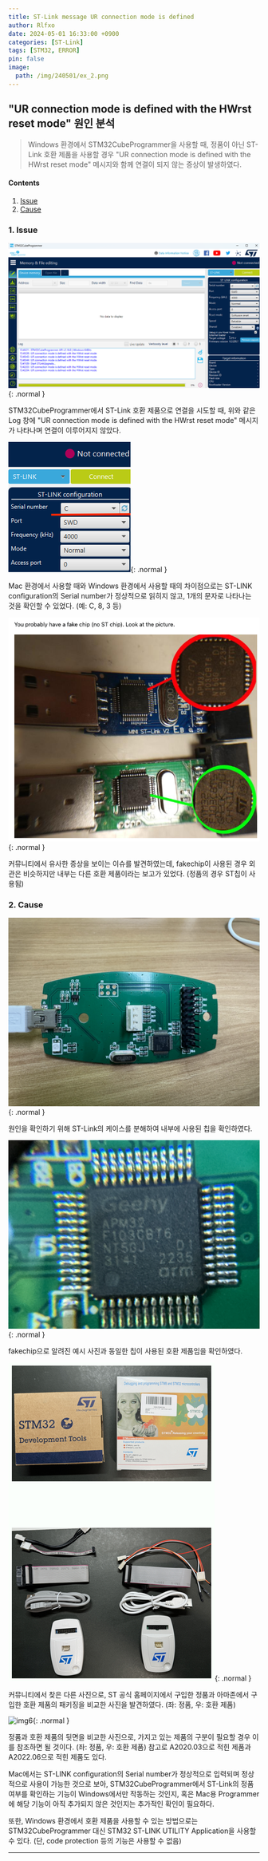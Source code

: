 ```yaml
---
title: ST-Link message UR connection mode is defined
author: Rlfxo
date: 2024-05-01 16:33:00 +0900
categories: [ST-Link]
tags: [STM32, ERROR]
pin: false
image:
  path: /img/240501/ex_2.png
---
```


## "UR connection mode is defined with the HWrst reset mode" 원인 분석
> Windows 환경에서 STM32CubeProgrammer을 사용할 때, 정품이 아닌 ST-Link 호환 제품을 사용할 경우 "UR connection mode is defined with the HWrst reset mode" 메시지와 함께 연결이 되지 않는 증상이 발생하였다.

#### Contents

1. [Issue](#1-issue)
2. [Cause](#2-cause)

### 1. Issue
![img1](/img/240501/ex_1.png){: .normal }

STM32CubeProgrammer에서 ST-Link 호환 제품으로 연결을 시도할 때, 위와 같은 Log 창에 "UR connection mode is defined with the HWrst reset mode" 메시지가 나타나며 연결이 이루어지지 않았다.

![img2](/img/240501/ex_2.png){: .normal }

Mac 환경에서 사용할 때와 Windows 환경에서 사용할 때의 차이점으로는 ST-LINK configuration의 Serial number가 정상적으로 읽히지 않고, 1개의 문자로 나타나는 것을 확인할 수 있었다. (예: C, 8, 3 등)

![img3](/img/240501/info_1.png){: .normal }

커뮤니티에서 유사한 증상을 보이는 이슈를 발견하였는데, fakechip이 사용된 경우 외관은 비슷하지만 내부는 다른 호환 제품이라는 보고가 있었다. (정품의 경우 ST칩이 사용됨)

### 2. Cause
![img4](/img/240501/check_0.png){: .normal }

원인을 확인하기 위해 ST-Link의 케이스를 분해하여 내부에 사용된 칩을 확인하였다.

![img5](/img/240501/check_1.png){: .normal }

fakechip으로 알려진 예시 사진과 동일한 칩이 사용된 호환 제품임을 확인하였다.

![img5](/img/240501/info_2.png){: .normal }

커뮤니티에서 찾은 다른 사진으로, ST 공식 홈페이지에서 구입한 정품과 아마존에서 구입한 호환 제품의 패키징을 비교한 사진을 발견하였다.
(좌: 정품, 우: 호환 제품)

![img6](/img/240501/check_3.png){: .normal }

정품과 호환 제품의 뒷면을 비교한 사진으로, 가지고 있는 제품의 구분이 필요할 경우 이를 참조하면 될 것이다.
(좌: 정품, 우: 호환 제품) 참고로 A2020.03으로 적힌 제품과 A2022.06으로 적힌 제품도 있다.

Mac에서는 ST-LINK configuration의 Serial number가 정상적으로 입력되며 정상적으로 사용이 가능한 것으로 보아, STM32CubeProgrammer에서 ST-Link의 정품 여부를 확인하는 기능이 Windows에서만 작동하는 것인지, 혹은 Mac용 Programmer에 해당 기능이 아직 추가되지 않은 것인지는 추가적인 확인이 필요하다.

또한, Windows 환경에서 호환 제품을 사용할 수 있는 방법으로는 STM32CubeProgrammer 대신 STM32 ST-LINK UTILITY Application을 사용할 수 있다. (단, code protection 등의 기능은 사용할 수 없음)

---